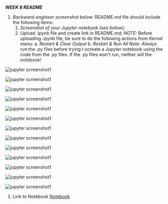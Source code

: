 ***WEEK 8 README***

1. *Backward-engineer screenshot below:* README.md file should include the following items:
    1. *Screenshot of your Jupyter notebook (see below);*
    2. Upload .ipynb file and create link in README.md;
        *NOTE:* Before uploading .ipynb file, be sure to do the following actions from *Kernal* menu:
            a. *Restart & Clear Output*
            b. *Restart & Run All*
    *Note: Always* run the .py files before trying t ocreate a Jupyter notebook using the code from the .py files. If the .py files won't run, neither will the notebook!
    
![jupyter screenshot1](img/DISweek8shot1.png)    

![jupyter screenshot1](img/DISweek8shot2.png)    

![jupyter screenshot1](img/DISweek8shot3.png)    

![jupyter screenshot1](img/DISweek8shot4.png)    

![jupyter screenshot1](img/DISweek8shot5.png)    

![jupyter screenshot1](img/DISweek8shot6.png)    

![jupyter screenshot1](img/DISweek8shot7.png) 

![jupyter screenshot1](img/DISweek8shot8.png) 

![jupyter screenshot1](img/DISweek8shot9.png) 

![jupyter screenshot1](img/DISweek8shot10.png) 

![jupyter screenshot1](img/DISweek8shot11.png) 

![jupyter screenshot1](img/DISweek8shot12.png) 

![jupyter screenshot1](img/DISweek8shot13.png) 


1. Link to Notebook
[Notebook](documents/DISweek8.ipynb "Week 8 notebook")